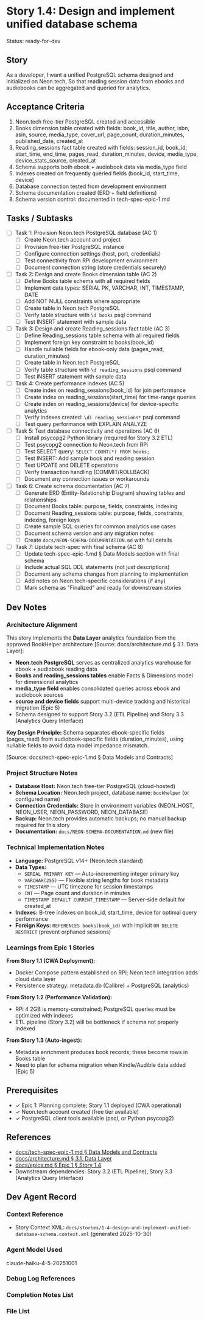 # Story 1.4: Design and implement unified database schema

Status: ready-for-dev

## Story

As a developer,
I want a unified PostgreSQL schema designed and initialized on Neon.tech,
So that reading session data from ebooks and audiobooks can be aggregated and queried for analytics.

## Acceptance Criteria

1. Neon.tech free-tier PostgreSQL created and accessible
2. Books dimension table created with fields: book_id, title, author, isbn, asin, source, media_type, cover_url, page_count, duration_minutes, published_date, created_at
3. Reading_sessions fact table created with fields: session_id, book_id, start_time, end_time, pages_read, duration_minutes, device, media_type, device_stats_source, created_at
4. Schema supports both ebook + audiobook data via media_type field
5. Indexes created on frequently queried fields (book_id, start_time, device)
6. Database connection tested from development environment
7. Schema documentation created (ERD + field definitions)
8. Schema version control: documented in tech-spec-epic-1.md

## Tasks / Subtasks

- [ ] Task 1: Provision Neon.tech PostgreSQL database (AC 1)
  - [ ] Create Neon.tech account and project
  - [ ] Provision free-tier PostgreSQL instance
  - [ ] Configure connection settings (host, port, credentials)
  - [ ] Test connectivity from RPi development environment
  - [ ] Document connection string (store credentials securely)

- [ ] Task 2: Design and create Books dimension table (AC 2)
  - [ ] Define Books table schema with all required fields
  - [ ] Implement data types: SERIAL PK, VARCHAR, INT, TIMESTAMP, DATE
  - [ ] Add NOT NULL constraints where appropriate
  - [ ] Create table in Neon.tech PostgreSQL
  - [ ] Verify table structure with `\d books` psql command
  - [ ] Test INSERT statement with sample data

- [ ] Task 3: Design and create Reading_sessions fact table (AC 3)
  - [ ] Define Reading_sessions table schema with all required fields
  - [ ] Implement foreign key constraint to books(book_id)
  - [ ] Handle nullable fields for ebook-only data (pages_read, duration_minutes)
  - [ ] Create table in Neon.tech PostgreSQL
  - [ ] Verify table structure with `\d reading_sessions` psql command
  - [ ] Test INSERT statement with sample data

- [ ] Task 4: Create performance indexes (AC 5)
  - [ ] Create index on reading_sessions(book_id) for join performance
  - [ ] Create index on reading_sessions(start_time) for time-range queries
  - [ ] Create index on reading_sessions(device) for device-specific analytics
  - [ ] Verify indexes created: `\di reading_sessions*` psql command
  - [ ] Test query performance with EXPLAIN ANALYZE

- [ ] Task 5: Test database connectivity and operations (AC 6)
  - [ ] Install psycopg2 Python library (required for Story 3.2 ETL)
  - [ ] Test psycopg2 connection to Neon.tech from RPi
  - [ ] Test SELECT query: `SELECT COUNT(*) FROM books;`
  - [ ] Test INSERT: Add sample book and reading session
  - [ ] Test UPDATE and DELETE operations
  - [ ] Verify transaction handling (COMMIT/ROLLBACK)
  - [ ] Document any connection issues or workarounds

- [ ] Task 6: Create schema documentation (AC 7)
  - [ ] Generate ERD (Entity-Relationship Diagram) showing tables and relationships
  - [ ] Document Books table: purpose, fields, constraints, indexing
  - [ ] Document Reading_sessions table: purpose, fields, constraints, indexing, foreign keys
  - [ ] Create sample SQL queries for common analytics use cases
  - [ ] Document schema version and any migration notes
  - [ ] Create `docs/NEON-SCHEMA-DOCUMENTATION.md` with full details

- [ ] Task 7: Update tech-spec with final schema (AC 8)
  - [ ] Update tech-spec-epic-1.md § Data Models section with final schema
  - [ ] Include actual SQL DDL statements (not just descriptions)
  - [ ] Document any schema changes from planning to implementation
  - [ ] Add notes on Neon.tech-specific considerations (if any)
  - [ ] Mark schema as "Finalized" and ready for downstream stories

## Dev Notes

### Architecture Alignment

This story implements the **Data Layer** analytics foundation from the approved BookHelper architecture [Source: docs/architecture.md § 3.1. Data Layer]:

- **Neon.tech PostgreSQL** serves as centralized analytics warehouse for ebook + audiobook reading data
- **Books and reading_sessions tables** enable Facts & Dimensions model for dimensional analytics
- **media_type field** enables consolidated queries across ebook and audiobook sources
- **source and device fields** support multi-device tracking and historical migration (Epic 5)
- Schema designed to support Story 3.2 (ETL Pipeline) and Story 3.3 (Analytics Query Interface)

**Key Design Principle:** Schema separates ebook-specific fields (pages_read) from audiobook-specific fields (duration_minutes), using nullable fields to avoid data model impedance mismatch.

[Source: docs/tech-spec-epic-1.md § Data Models and Contracts]

### Project Structure Notes

- **Database Host:** Neon.tech free-tier PostgreSQL (cloud-hosted)
- **Schema Location:** Neon.tech project, database name: `bookhelper` (or configured name)
- **Connection Credentials:** Store in environment variables (NEON_HOST, NEON_USER, NEON_PASSWORD, NEON_DATABASE)
- **Backup:** Neon.tech provides automatic backups; no manual backup required for this story
- **Documentation:** `docs/NEON-SCHEMA-DOCUMENTATION.md` (new file)

### Technical Implementation Notes

- **Language:** PostgreSQL v14+ (Neon.tech standard)
- **Data Types:**
  - `SERIAL PRIMARY KEY` — Auto-incrementing integer primary key
  - `VARCHAR(255)` — Flexible string lengths for book metadata
  - `TIMESTAMP` — UTC timezone for session timestamps
  - `INT` — Page count and duration in minutes
  - `TIMESTAMP DEFAULT CURRENT_TIMESTAMP` — Server-side default for created_at
- **Indexes:** B-tree indexes on book_id, start_time, device for optimal query performance
- **Foreign Keys:** `REFERENCES books(book_id)` with implicit `ON DELETE RESTRICT` (prevent orphaned sessions)

### Learnings from Epic 1 Stories

**From Story 1.1 (CWA Deployment):**
- Docker Compose pattern established on RPi; Neon.tech integration adds cloud data layer
- Persistence strategy: metadata.db (Calibre) + PostgreSQL (analytics)

**From Story 1.2 (Performance Validation):**
- RPi 4 2GB is memory-constrained; PostgreSQL queries must be optimized with indexes
- ETL pipeline (Story 3.2) will be bottleneck if schema not properly indexed

**From Story 1.3 (Auto-ingest):**
- Metadata enrichment produces book records; these become rows in Books table
- Need to plan for schema migration when Kindle/Audible data added (Epic 5)

## Prerequisites

- ✓ Epic 1: Planning complete; Story 1.1 deployed (CWA operational)
- ✓ Neon.tech account created (free tier available)
- ✓ PostgreSQL client tools available (psql, or Python psycopg2)

## References

- [docs/tech-spec-epic-1.md § Data Models and Contracts](../tech-spec-epic-1.md#data-models-and-contracts)
- [docs/architecture.md § 3.1. Data Layer](../architecture.md#31-data-layer-multi-tier-strategy)
- [docs/epics.md § Epic 1 § Story 1.4](../epics.md#story-14-design-and-implement-unified-database-schema)
- Downstream dependencies: Story 3.2 (ETL Pipeline), Story 3.3 (Analytics Query Interface)

## Dev Agent Record

### Context Reference

- Story Context XML: `docs/stories/1-4-design-and-implement-unified-database-schema.context.xml` (generated 2025-10-30)

### Agent Model Used

claude-haiku-4-5-20251001

### Debug Log References

### Completion Notes List

### File List

